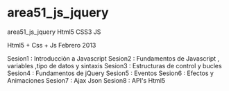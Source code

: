 area51_js_jquery
================

area51_js_jquery Html5 CSS3 JS

Html5 + Css + Js
Febrero 2013

 Sesion1 : Introducciòn a Javascript
 Sesion2 : Fundamentos de Javascript , variables ,tipo de datos y  sintaxis
 Sesion3 : Estructuras de control y bucles
 Sesion4 : Fundamentos de jQuery
 Sesion5 : Eventos
 Sesion6 : Efectos y Animaciones
 Sesion7 : Ajax Json
 Sesion8 : API's Html5
